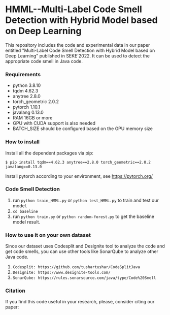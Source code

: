 # HMML--Multi-Label Code Smell Detection with Hybrid Model based on Deep Learning
This repository includes the code and experimental data in our paper entitled "Multi-Label Code Smell Detection with Hybrid Model based on Deep Learning" published in SEKE'2022. It can be used to detect the appropriate code smell in Java code. 

### Requirements
+ python 3.8.10<br>
+ tqdm 4.62.3<br>
+ anytree 2.8.0<br>
+ torch_geometric 2.0.2<br>
+ pytorch 1.10.1<br> 
+ javalang 0.13.0<br>
+ RAM 16GB or more
+ GPU with CUDA support is also needed
+ BATCH_SIZE should be configured based on the GPU memory size

### How to install
Install all the dependent packages via pip:

	$ pip install tqdm==4.62.3 anytree==2.8.0 torch_geometric==2.0.2 javalang==0.13.0
 
Install pytorch according to your environment, see https://pytorch.org/ 

### Code Smell Detection

 1. run `python train_HMML.py` or `python test_HMML.py` to train and test our model.
 2. `cd baseline`
 3. run `python train.py` or `python random-forest.py` to get the baseline model result.
### How to use it on your own dataset
Since our dataset uses Codesplit and Designite tool to analyze the code and get code smells, you can use other tools like SonarQube to analyze other Java code.
1. `Codesplit: https://github.com/tushartushar/CodeSplitJava`
2. `Designite: https://www.designite-tools.com/`
3. `SonarQube: https://rules.sonarsource.com/java/type/Code%20Smell`

### Citation
  If you find this code useful in your research, please, consider citing our paper:
  > 
